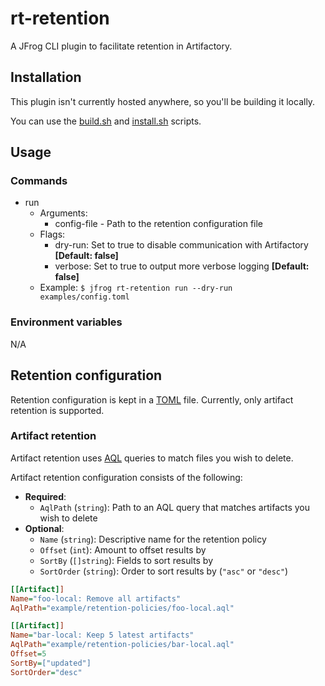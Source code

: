 # rt-retention

A JFrog CLI plugin to facilitate retention in Artifactory.

## Installation

This plugin isn't currently hosted anywhere, so you'll be building it locally.

You can use the [build.sh](scripts/build.sh) and [install.sh](scripts/install.sh) scripts.

## Usage

### Commands

- run
  - Arguments:
    - config-file - Path to the retention configuration file
  - Flags:
    - dry-run: Set to true to disable communication with Artifactory **[Default: false]**
    - verbose: Set to true to output more verbose logging **[Default: false]**
  - Example: `$ jfrog rt-retention run --dry-run examples/config.toml`

### Environment variables

N/A

## Retention configuration

Retention configuration is kept in a [TOML](https://toml.io/en/) file.
Currently, only artifact retention is supported.

### Artifact retention

Artifact retention uses [AQL](https://www.jfrog.com/confluence/display/JFROG/Artifactory+Query+Language) queries to match files you wish to delete.

Artifact retention configuration consists of the following:

- **Required**:
  - `AqlPath` (`string`): Path to an AQL query that matches artifacts you wish to delete
- **Optional**:
  - `Name` (`string`): Descriptive name for the retention policy
  - `Offset` (`int`): Amount to offset results by
  - `SortBy` (`[]string`): Fields to sort results by
  - `SortOrder` (`string`): Order to sort results by (`"asc"` or `"desc"`)

```ini
[[Artifact]]
Name="foo-local: Remove all artifacts"
AqlPath="example/retention-policies/foo-local.aql"

[[Artifact]]
Name="bar-local: Keep 5 latest artifacts"
AqlPath="example/retention-policies/bar-local.aql"
Offset=5
SortBy=["updated"]
SortOrder="desc"
```
